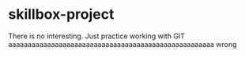 # skillbox-project
There is no interesting. Just practice working with GIT
aaaaaaaaaaaaaaaaaaaaaaaaaaaaaaaaaaaaaaaaaaaaaaaaaaaaa wrong